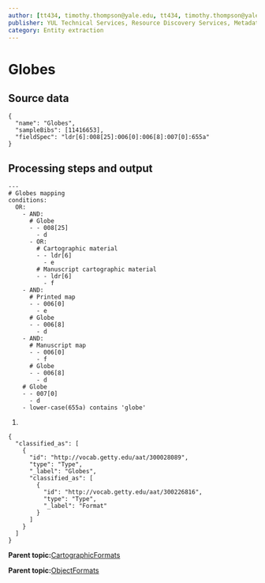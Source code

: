 ```yaml
---
author: [tt434, timothy.thompson@yale.edu, tt434, timothy.thompson@yale.edu, timothy.thompson@yale.edu]
publisher: YUL Technical Services, Resource Discovery Services, Metadata Services Unit
category: Entity extraction
---
```


# Globes

## Source data

```
{
  "name": "Globes",
  "sampleBibs": [11416653],
  "fieldSpec": "ldr[6]:008[25]:006[0]:006[8]:007[0]:655a"
}
```

## Processing steps and output

```
---
# Globes mapping
conditions:
  OR:
    - AND:
      # Globe      
      - - 008[25]
        - d
      - OR:
        # Cartographic material
        - - ldr[6]
          - e
        # Manuscript cartographic material
        - - ldr[6]
          - f
    - AND:
      # Printed map
      - - 006[0]
        - e
      # Globe
      - - 006[8]
        - d
    - AND:
      # Manuscript map
      - - 006[0]
        - f
      # Globe
      - - 006[8]
        - d
    # Globe
    - - 007[0]
      - d
    - lower-case(655a) contains 'globe'
```

1.  
```
{
  "classified_as": [
    {
      "id": "http://vocab.getty.edu/aat/300028089",
      "type": "Type",
      "_label": "Globes",
      "classified_as": [
        {
          "id": "http://vocab.getty.edu/aat/300226816",
          "type": "Type",
          "_label": "Format"
        }
      ]
    }
  ]    		
}
```

**Parent topic:**[CartographicFormats](../../concepts/supertypes/cartographicformats.md)

**Parent topic:**[ObjectFormats](../../concepts/supertypes/objectformats.md)

